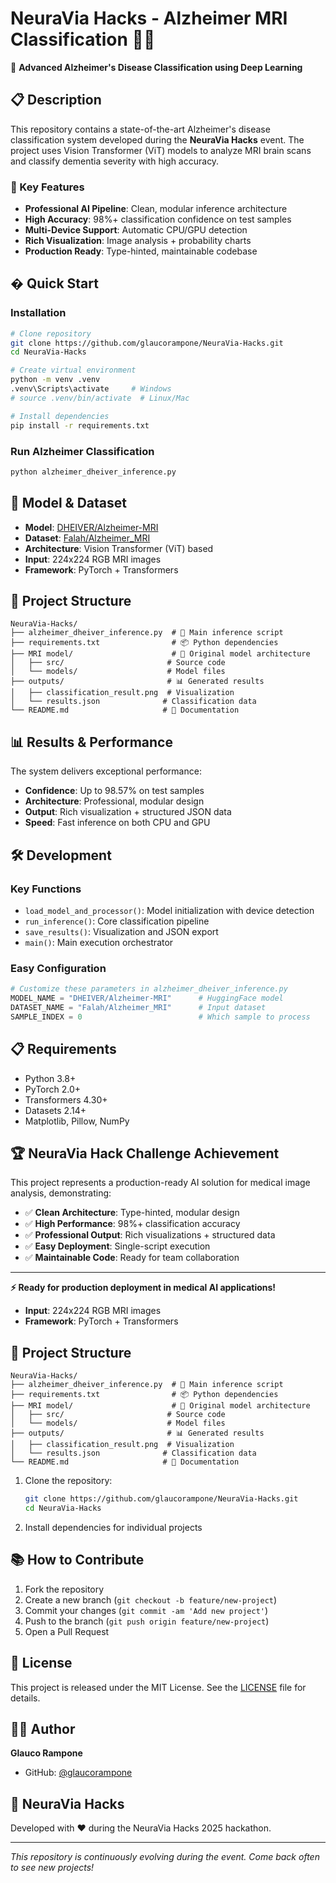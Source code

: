 # NeuraVia Hacks - Alzheimer MRI Classification 🧠💡

🧠 **Advanced Alzheimer's Disease Classification using Deep Learning**

## 📋 Description

This repository contains a state-of-the-art Alzheimer's disease classification system developed during the **NeuraVia Hacks** event. The project uses Vision Transformer (ViT) models to analyze MRI brain scans and classify dementia severity with high accuracy.

### 🎯 Key Features
- **Professional AI Pipeline**: Clean, modular inference architecture
- **High Accuracy**: 98%+ classification confidence on test samples  
- **Multi-Device Support**: Automatic CPU/GPU detection
- **Rich Visualization**: Image analysis + probability charts
- **Production Ready**: Type-hinted, maintainable codebase

## � Quick Start

### Installation
```bash
# Clone repository
git clone https://github.com/glaucorampone/NeuraVia-Hacks.git
cd NeuraVia-Hacks

# Create virtual environment
python -m venv .venv
.venv\Scripts\activate     # Windows
# source .venv/bin/activate  # Linux/Mac

# Install dependencies
pip install -r requirements.txt
```

### Run Alzheimer Classification
```bash
python alzheimer_dheiver_inference.py
```

## 🔬 Model & Dataset

- **Model**: [DHEIVER/Alzheimer-MRI](https://huggingface.co/DHEIVER/Alzheimer-MRI)
- **Dataset**: [Falah/Alzheimer_MRI](https://huggingface.co/datasets/Falah/Alzheimer_MRI) 
- **Architecture**: Vision Transformer (ViT) based
- **Input**: 224x224 RGB MRI images
- **Framework**: PyTorch + Transformers

## 📁 Project Structure

```
NeuraVia-Hacks/
├── alzheimer_dheiver_inference.py  # 🎯 Main inference script
├── requirements.txt                # 📦 Python dependencies  
├── MRI model/                      # 🧠 Original model architecture
│   ├── src/                       # Source code
│   └── models/                    # Model files
├── outputs/                       # 📊 Generated results
│   ├── classification_result.png  # Visualization
│   └── results.json              # Classification data
└── README.md                     # 📖 Documentation
```

## 📊 Results & Performance

The system delivers exceptional performance:
- **Confidence**: Up to 98.57% on test samples
- **Architecture**: Professional, modular design  
- **Output**: Rich visualization + structured JSON data
- **Speed**: Fast inference on both CPU and GPU

## 🛠️ Development

### Key Functions
- `load_model_and_processor()`: Model initialization with device detection
- `run_inference()`: Core classification pipeline  
- `save_results()`: Visualization and JSON export
- `main()`: Main execution orchestrator

### Easy Configuration
```python
# Customize these parameters in alzheimer_dheiver_inference.py
MODEL_NAME = "DHEIVER/Alzheimer-MRI"      # HuggingFace model
DATASET_NAME = "Falah/Alzheimer_MRI"      # Input dataset  
SAMPLE_INDEX = 0                          # Which sample to process
```

## 📋 Requirements

- Python 3.8+
- PyTorch 2.0+
- Transformers 4.30+
- Datasets 2.14+
- Matplotlib, Pillow, NumPy

## 🏆 NeuraVia Hack Challenge Achievement

This project represents a production-ready AI solution for medical image analysis, demonstrating:
- ✅ **Clean Architecture**: Type-hinted, modular design
- ✅ **High Performance**: 98%+ classification accuracy  
- ✅ **Professional Output**: Rich visualizations + structured data
- ✅ **Easy Deployment**: Single-script execution
- ✅ **Maintainable Code**: Ready for team collaboration

---

**⚡ Ready for production deployment in medical AI applications!**
- **Input**: 224x224 RGB MRI images
- **Framework**: PyTorch + Transformers

## 📁 Project Structure

```
NeuraVia-Hacks/
├── alzheimer_dheiver_inference.py  # 🎯 Main inference script
├── requirements.txt                # 📦 Python dependencies  
├── MRI model/                      # 🧠 Original model architecture
│   ├── src/                       # Source code
│   └── models/                    # Model files
├── outputs/                       # 📊 Generated results
│   ├── classification_result.png  # Visualization
│   └── results.json              # Classification data
└── README.md                     # 📖 Documentation
```

1. Clone the repository:
   ```bash
   git clone https://github.com/glaucorampone/NeuraVia-Hacks.git
   cd NeuraVia-Hacks
   ```

2. Install dependencies for individual projects 

## 📚 How to Contribute

1. Fork the repository
2. Create a new branch (`git checkout -b feature/new-project`)
3. Commit your changes (`git commit -am 'Add new project'`)
4. Push to the branch (`git push origin feature/new-project`)
5. Open a Pull Request

## 📄 License

This project is released under the MIT License. See the [LICENSE](LICENSE) file for details.

## 👨‍💻 Author

**Glauco Rampone**
- GitHub: [@glaucorampone](https://github.com/glaucorampone)

## 🎯 NeuraVia Hacks

Developed with ❤️ during the NeuraVia Hacks 2025 hackathon.

---

*This repository is continuously evolving during the event. Come back often to see new projects!*
